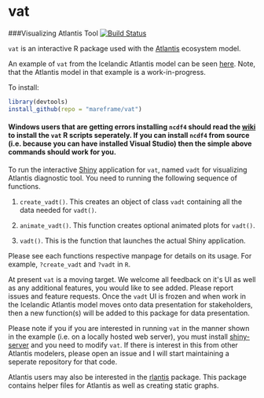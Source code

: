 # vat
###Visualizing Atlantis Tool [![Build Status](https://travis-ci.org/mareframe/vat.svg)](https://travis-ci.org/mareframe/vat)

`vat` is an interactive R package used with the [Atlantis](http://atlantis.cmar.csiro.au/) ecosystem model. 

An example of `vat` from the Icelandic Atlantis model can be seen [here](http://130.208.71.121:3838/vat). Note, that the Atlantis model in that example is a work-in-progress.

To install: 

```R
library(devtools)
install_github(repo = "mareframe/vat")
```


#### Windows users that are getting errors installing `ncdf4` should read the [wiki](https://github.com/mareframe/vat/wiki/Instructions-for-Windows-Users) to install the `vat` R scripts seperately. If you can install `ncdf4` from source (i.e. because you can have installed Visual Studio) then the simple above commands should work for you.

To run the interactive [Shiny](http://shiny.rstudio.com/) application for `vat`, named `vadt` for visualizing Atlantis diagnostic tool. You need to running the following sequence of functions.

1. `create_vadt()`. This creates an object of class `vadt` containing all the data needed for `vadt()`.

2. `animate_vadt()`. This function creates optional animated plots for `vadt()`.

3. `vadt()`. This is the function that launches the actual Shiny application.

Please see each functions respective manpage for details on its usage. For example, `?create_vadt` and `?vadt` in `R`.

At present `vat` is a moving target. We welcome all feedback on it's UI as well as any additional features, you would like to see added. Please report issues and feature requests. Once the `vadt` UI is frozen and when work in the Icelandic Atlantis model moves onto data presentation for stakeholders, then a new function(s) will be added to this package for data presentation.

Please note if you if you are interested in running `vat` in the manner shown in the example (i.e. on a locally hosted web server), you must install [shiny-server](https://www.rstudio.com/products/shiny/shiny-server/) and you need to modify `vat`. If there is interest in this from other Atlantis modelers, please open an issue and I will start maintaining a seperate repository for that code.

Atlantis users may also be interested in the [rlantis](http://github.com/mareframe/rlantis) package. This package contains helper files for Atlantis as well as creating static graphs. 
